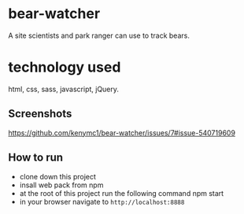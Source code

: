 # bear-watcher
A site scientists and park ranger can use to track bears.

# technology used
html, css, sass, javascript, jQuery.

## Screenshots
https://github.com/kenymc1/bear-watcher/issues/7#issue-540719609

## How to run
* clone down this project
* insall web pack from npm
* at the root of this project run the following command npm start
* in your browser navigate to `http://localhost:8888`
